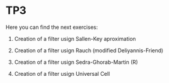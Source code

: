 # TP3

Here you can find the next exercises:

1) Creation of a filter usign Sallen-Key aproximation

2) Creation of a filter usign Rauch (modified Deliyannis-Friend)

3) Creation of a filter usign Sedra-Ghorab-Martin (R)

4) Creation of a filter usign Universal Cell

